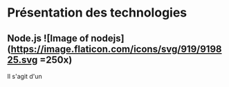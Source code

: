 # Présentation des technologies

  ## Node.js ![Image of nodejs](https://image.flaticon.com/icons/svg/919/919825.svg =250x)
  
  Il s'agit d'un 
